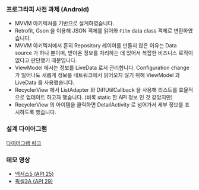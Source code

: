 ### 프로그라피 사전 과제 (Android)

* MVVM 아키텍처를 기반으로 설계하였습니다. 
* Retrofit, Gson 을 이용해 JSON 객체를 읽어와 `Film` data class 객체로 변환하였습니다.
* MVVM 아키텍처에서 흔히 Repository 레이어를 만들지 않은 이유는 Data source 가 하나 뿐이며, 
받아온 정보를 처리하는 데 있어서 복잡한 비즈니스 로직이 없다고 판단했기 때문입니다.   
* ViewModel 에서는 정보를 LiveData 로서 관리합니다. Configuration change 가 일어나도 새롭게 정보를 
네트워크에서 읽어오지 않기 위해 ViewModel 과 LiveData 를 사용했습니다.
* RecyclerView 에서 ListAdapter 와 DiffUtilCallback 을 사용해 리스트를 효율적으로 업데이트 하고자 했습니다. (비록 static 한 API 정보 인 것 같았지만)
* RecyclerView 의 아이템을 클릭하면 DetailActivity 로 넘어가서 세부 정보를 표시하도록 했습니다.

### 설계 다이어그램

[다이어그램 링크](https://drive.google.com/file/d/16Scd2YKn4MVYVFwDwU0Fag6YosI43vUR/view?usp=sharing)

### 데모 영상 
* [넥서스5 (API 25)](https://youtu.be/ZwxdHLO5YVc)
* [픽셀3A (API 29)](https://youtu.be/ERxKOHRkHkk) 